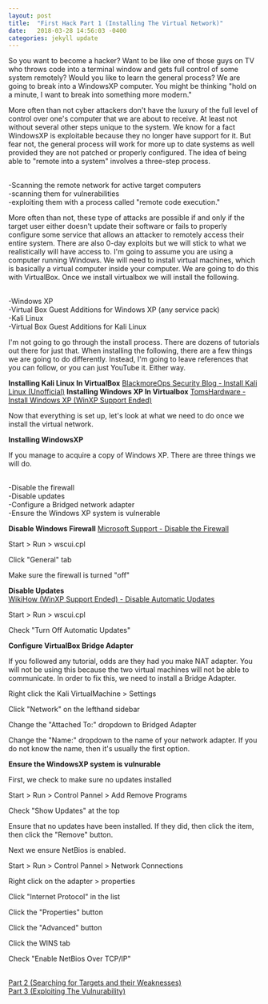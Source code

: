 ```yaml
---
layout: post
title:  "First Hack Part 1 (Installing The Virtual Network)"
date:   2018-03-28 14:56:03 -0400
categories: jekyll update
---
```


So you want to become a hacker? Want to be like one of those guys on TV who throws code into a terminal window and gets full control of some system remotely? Would you like to learn the general process? We are going to break into a WindowsXP computer. You might be thinking "hold on a minute, I want to break into something more modern."

More often than not cyber attackers don't have the luxury of the full level of control over one's computer that we are about to receive. At least not without several other steps unique to the system. We know for a fact WindowsXP is exploitable because they no longer have support for it. But fear not, the general process will work for more up to date systems as well provided they are not patched or properly configured. The idea of being able to "remote into a system" involves a three-step process.

<br>-Scanning the remote network for active target computers
<br>-scanning them for vulnerabilities
<br>-exploiting them with a process called "remote code execution."

More often than not, these type of attacks are possible if and only if the target user either doesn't update their software or fails to properly configure some service that allows an attacker to remotely access their entire system. There are also 0-day exploits but we will stick to what we realistically will have access to. I'm going to assume you are using a computer running Windows. We will need to install virtual machines, which is basically a virtual computer inside your computer. We are going to do this with VirtualBox. Once we install virtualbox we will install the following.

<br>-Windows XP
<br>-Virtual Box Guest Additions for Windows XP (any service pack)
<br>-Kali Linux
<br>-Virtual Box Guest Additions for Kali Linux

I'm not going to go through the install process. There are dozens of tutorials out there for just that. When installing the following, there are a few things we are going to do differently. Instead, I'm going to leave references that you can follow, or you can just YouTube it. Either way.

<b>Installing Kali Linux In VirtualBox</b>
[BlackmoreOps Security Blog - Install Kali Linux (Unofficial)][Kali-Install]
<b>Installing Windows XP In Virtualbox</b>
[TomsHardware - Install Windows XP (WinXP Support Ended)][WinXP-Install]

Now that everything is set up, let's look at what we need to do once we install the virtual network.

<b>Installing WindowsXP</b>

If you manage to acquire a copy of Windows XP. There are three things we will do.

<br>-Disable the firewall
<br>-Disable updates
<br>-Configure a Bridged network adapter
<br>-Ensure the Windows XP system is vulnerable

<b>Disable Windows Firewall</b>
[Microsoft Support - Disable the Firewall][Microsoft-Support-Firewall]

Start > Run > wscui.cpl

Click "General" tab

Make sure the firewall is turned "off"

<b>Disable Updates</b>
<br>[WikiHow (WinXP Support Ended) - Disable Automatic Updates][Wikihow-Disable-Updates]

Start > Run > wscui.cpl

Check "Turn Off Automatic Updates"

<b>Configure VirtualBox Bridge Adapter</b>

If you followed any tutorial, odds are they had you make NAT adapter. You will not be using this because the two virtual machines will not be able to communicate. In order to fix this, we need to install a Bridge Adapter.

Right click the Kali VirtualMachine > Settings

Click "Network" on the lefthand sidebar

Change the "Attached To:" dropdown to Bridged Adapter

Change the "Name:" dropdown to the name of your network adapter. If you do not know the name, then it's usually the first option.

<b>Ensure the WindowsXP system is vulnurable</b>

First, we check to make sure no updates installed

Start > Run > Control Pannel > Add Remove Programs

Check "Show Updates" at the top

Ensure that no updates have been installed. If they did, then click the item, then click the "Remove" button.

Next we ensure NetBios is enabled.

Start > Run > Control Pannel > Network Connections

Right click on the adapter > properties

Click "Internet Protocol" in the list

Click the "Properties" button

Click the "Advanced" button

Click the WINS tab

Check "Enable NetBios Over TCP/IP"

<br>[Part 2 (Searching for Targets and their Weaknesses)][part-2]
<br>[Part 3 (Exploiting The Vulnurability)][part-3]

[part-2]: MS08_067_Part_2.html
[part-3]: MS08_067_Part_3.html
[Kali-Install]: https://www.blackmoreops.com/2014/04/08/detailed-guide-installing-kali-linux-on-virtualbox/
[WinXP-Install]: http://www.tomshardware.com/faq/id-1853121/set-virtual-windows-machine-virtualbox.html
[Microsoft-Support-Firewall]: https://support.microsoft.com/en-us/help/875356/how-to-configure-the-windows-firewall-feature-in-windows-xp-service-pa
[Wikihow-Disable-Updates]: https://www.wikihow.com/Turn-Off-Microsoft-Updates-in-Windows-XP